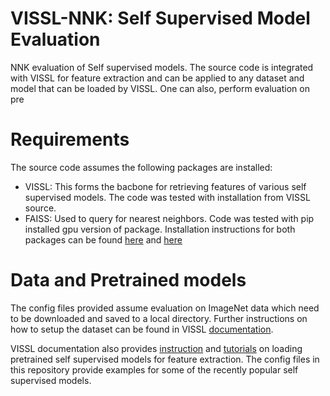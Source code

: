 # VISSL-NNK: Self Supervised Model Evaluation 
NNK evaluation of Self supervised models. The source code is integrated with VISSL for feature extraction and can be applied to any dataset and model that can be loaded by VISSL. 
One can also, perform evaluation on pre

# Requirements
The source code assumes the following packages are installed: 
- VISSL: This forms the bacbone for retrieving features of various self supervised models. The code was tested with installation from VISSL source.
- FAISS: Used to query for nearest neighbors. Code was tested with pip installed gpu version of package.
Installation instructions for both packages can be found [here](https://github.com/facebookresearch/vissl/blob/master/INSTALL.md) and [here](https://github.com/facebookresearch/faiss/blob/master/INSTALL.md)

# Data and Pretrained models
The config files provided assume evaluation on ImageNet data which need to be downloaded and saved to a local directory. Further instructions on how to setup the dataset
can be found in VISSL [documentation](https://vissl.readthedocs.io/en/v0.1.5/getting_started.html#setup-dataset).

VISSL documentation also provides [instruction](https://vissl.readthedocs.io/en/v0.1.5/evaluations/feature_extraction.html) and [tutorials](https://github.com/facebookresearch/vissl#tutorials) on loading pretrained self supervised models for feature extraction. The config files in this repository provide examples for some of the recently popular self supervised models.



